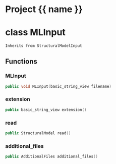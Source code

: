 <script setup>
import {useRoute} from 'vitepress'
const {path} = useRoute()
const tokens = path.split('/')
const words = tokens[2].split('-');
for (let i = 0; i < words.length; i++) {
    words[i] = words[i].charAt(0).toUpperCase() + words[i].slice(1);
    words[i] = words[i].replace('geode', 'Geode')
}
const name = words.join('-');
</script>
# Project {{ name }}

# class MLInput


```cpp
Inherits from StructuralModelInput
```



## Functions

### MLInput

```cpp
public void MLInput(basic_string_view filename)
```


### extension

```cpp
public basic_string_view extension()
```


### read

```cpp
public StructuralModel read()
```


### additional_files

```cpp
public AdditionalFiles additional_files()
```




